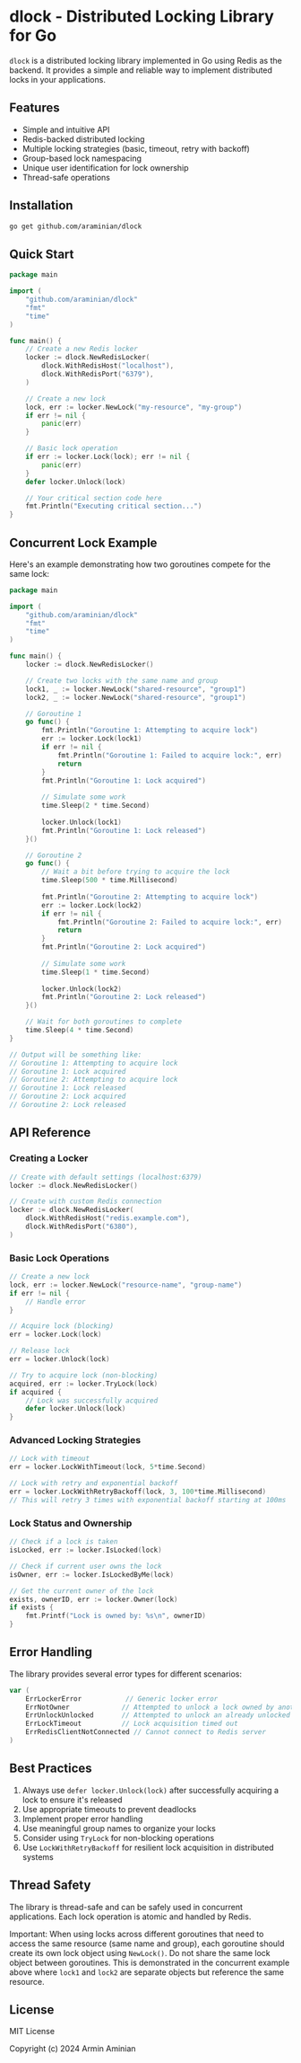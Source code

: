 # dlock - Distributed Locking Library for Go

`dlock` is a distributed locking library implemented in Go using Redis as the backend. It provides a simple and reliable way to implement distributed locks in your applications.

## Features

- Simple and intuitive API
- Redis-backed distributed locking
- Multiple locking strategies (basic, timeout, retry with backoff)
- Group-based lock namespacing
- Unique user identification for lock ownership
- Thread-safe operations

## Installation

```bash
go get github.com/araminian/dlock
```

## Quick Start

```go
package main

import (
    "github.com/araminian/dlock"
    "fmt"
    "time"
)

func main() {
    // Create a new Redis locker
    locker := dlock.NewRedisLocker(
        dlock.WithRedisHost("localhost"),
        dlock.WithRedisPort("6379"),
    )

    // Create a new lock
    lock, err := locker.NewLock("my-resource", "my-group")
    if err != nil {
        panic(err)
    }

    // Basic lock operation
    if err := locker.Lock(lock); err != nil {
        panic(err)
    }
    defer locker.Unlock(lock)

    // Your critical section code here
    fmt.Println("Executing critical section...")
}
```

## Concurrent Lock Example

Here's an example demonstrating how two goroutines compete for the same lock:

```go
package main

import (
    "github.com/araminian/dlock"
    "fmt"
    "time"
)

func main() {
    locker := dlock.NewRedisLocker()

    // Create two locks with the same name and group
    lock1, _ := locker.NewLock("shared-resource", "group1")
    lock2, _ := locker.NewLock("shared-resource", "group1")

    // Goroutine 1
    go func() {
        fmt.Println("Goroutine 1: Attempting to acquire lock")
        err := locker.Lock(lock1)
        if err != nil {
            fmt.Println("Goroutine 1: Failed to acquire lock:", err)
            return
        }
        fmt.Println("Goroutine 1: Lock acquired")
        
        // Simulate some work
        time.Sleep(2 * time.Second)
        
        locker.Unlock(lock1)
        fmt.Println("Goroutine 1: Lock released")
    }()

    // Goroutine 2
    go func() {
        // Wait a bit before trying to acquire the lock
        time.Sleep(500 * time.Millisecond)
        
        fmt.Println("Goroutine 2: Attempting to acquire lock")
        err := locker.Lock(lock2)
        if err != nil {
            fmt.Println("Goroutine 2: Failed to acquire lock:", err)
            return
        }
        fmt.Println("Goroutine 2: Lock acquired")
        
        // Simulate some work
        time.Sleep(1 * time.Second)
        
        locker.Unlock(lock2)
        fmt.Println("Goroutine 2: Lock released")
    }()

    // Wait for both goroutines to complete
    time.Sleep(4 * time.Second)
}

// Output will be something like:
// Goroutine 1: Attempting to acquire lock
// Goroutine 1: Lock acquired
// Goroutine 2: Attempting to acquire lock
// Goroutine 1: Lock released
// Goroutine 2: Lock acquired
// Goroutine 2: Lock released
```

## API Reference

### Creating a Locker

```go
// Create with default settings (localhost:6379)
locker := dlock.NewRedisLocker()

// Create with custom Redis connection
locker := dlock.NewRedisLocker(
    dlock.WithRedisHost("redis.example.com"),
    dlock.WithRedisPort("6380"),
)
```

### Basic Lock Operations

```go
// Create a new lock
lock, err := locker.NewLock("resource-name", "group-name")
if err != nil {
    // Handle error
}

// Acquire lock (blocking)
err = locker.Lock(lock)

// Release lock
err = locker.Unlock(lock)

// Try to acquire lock (non-blocking)
acquired, err := locker.TryLock(lock)
if acquired {
    // Lock was successfully acquired
    defer locker.Unlock(lock)
}
```

### Advanced Locking Strategies

```go
// Lock with timeout
err = locker.LockWithTimeout(lock, 5*time.Second)

// Lock with retry and exponential backoff
err = locker.LockWithRetryBackoff(lock, 3, 100*time.Millisecond)
// This will retry 3 times with exponential backoff starting at 100ms
```

### Lock Status and Ownership

```go
// Check if a lock is taken
isLocked, err := locker.IsLocked(lock)

// Check if current user owns the lock
isOwner, err := locker.IsLockedByMe(lock)

// Get the current owner of the lock
exists, ownerID, err := locker.Owner(lock)
if exists {
    fmt.Printf("Lock is owned by: %s\n", ownerID)
}
```

## Error Handling

The library provides several error types for different scenarios:

```go
var (
    ErrLockerError           // Generic locker error
    ErrNotOwner             // Attempted to unlock a lock owned by another user
    ErrUnlockUnlocked       // Attempted to unlock an already unlocked lock
    ErrLockTimeout          // Lock acquisition timed out
    ErrRedisClientNotConnected // Cannot connect to Redis server
)
```

## Best Practices

1. Always use `defer locker.Unlock(lock)` after successfully acquiring a lock to ensure it's released
2. Use appropriate timeouts to prevent deadlocks
3. Implement proper error handling
4. Use meaningful group names to organize your locks
5. Consider using `TryLock` for non-blocking operations
6. Use `LockWithRetryBackoff` for resilient lock acquisition in distributed systems

## Thread Safety

The library is thread-safe and can be safely used in concurrent applications. Each lock operation is atomic and handled by Redis. 

Important: When using locks across different goroutines that need to access the same resource (same name and group), each goroutine should create its own lock object using `NewLock()`. Do not share the same lock object between goroutines. This is demonstrated in the concurrent example above where `lock1` and `lock2` are separate objects but reference the same resource.

## License

MIT License

Copyright (c) 2024 Armin Aminian 